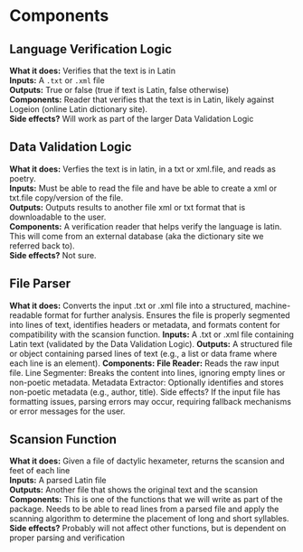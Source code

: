 # Components

## Language Verification Logic
**What it does:**  Verifies that the text is in Latin  
**Inputs:**  A `.txt` or `.xml` file  
**Outputs:**  True or false (true if text is Latin, false otherwise)  
**Components:**  Reader that verifies that the text is in Latin, likely against Logeion (online Latin dictionary site).  
**Side effects?**  Will work as part of the larger Data Validation Logic

## Data Validation Logic
**What it does:** Verfies the text is in latin, in a txt or xml.file, and reads as poetry.  
**Inputs:** Must be able to read the file and have be able to create a xml or txt.file copy/version of the file.  
**Outputs:** Outputs results to another file xml or txt format that is downloadable to the user.  
**Components:** A verification reader that helps verify the language is latin. This will come from an external database (aka the dictionary site we referred back to).  
**Side effects?** Not sure. 

## File Parser
**What it does:** Converts the input .txt or .xml file into a structured, machine-readable format for further analysis. Ensures the file is properly segmented into lines of text, identifies headers or metadata, and formats content for compatibility with the scansion function.
**Inputs:** A .txt or .xml file containing Latin text (validated by the Data Validation Logic).
**Outputs:** A structured file or object containing parsed lines of text (e.g., a list or data frame where each line is an element).
**Components:**
**File Reader:** Reads the raw input file.
Line Segmenter: Breaks the content into lines, ignoring empty lines or non-poetic metadata.
Metadata Extractor: Optionally identifies and stores non-poetic metadata (e.g., author, title).
Side effects? If the input file has formatting issues, parsing errors may occur, requiring fallback mechanisms or error messages for the user.

## Scansion Function
**What it does:**  Given a file of dactylic hexameter, returns the scansion and feet of each line  
**Inputs:**  A parsed Latin file  
**Outputs:**  Another file that shows the original text and the scansion  
**Components:**  This is one of the functions that we will write as part of the package. Needs to be able to read lines from a parsed file and apply the scanning algorithm to determine the placement of long and short syllables.  
**Side effects?**  Probably will not affect other functions, but is dependent on proper parsing and verification

